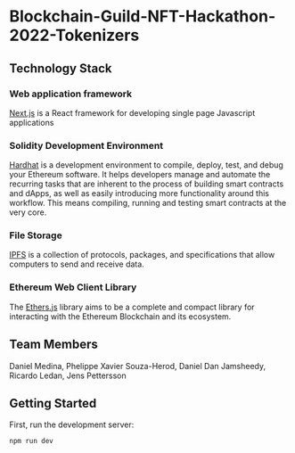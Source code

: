 # Blockchain-Guild-NFT-Hackathon-2022-Tokenizers

## Technology Stack

### Web application framework

[Next.js](https://nextjs.org/) is a React framework for developing single page Javascript applications

### Solidity Development Environment

[Hardhat](https://hardhat.org/) is a development environment to compile, deploy, test, and debug your Ethereum software. It helps developers manage and automate the recurring tasks that are inherent to the process of building smart contracts and dApps, as well as easily introducing more functionality around this workflow. This means compiling, running and testing smart contracts at the very core.

### File Storage

[IPFS](https://docs.ipfs.io/) is a collection of protocols, packages, and specifications that allow computers to send and receive data.

### Ethereum Web Client Library

The [Ethers.js](https://docs.ethers.io/v5/single-page/) library aims to be a complete and compact library for interacting with the Ethereum Blockchain and its ecosystem.

## Team Members

Daniel Medina, Phelippe Xavier Souza-Herod, Daniel Dan Jamsheedy, Ricardo Ledan, Jens Pettersson

## Getting Started

First, run the development server:

```bash
npm run dev
```

